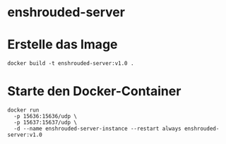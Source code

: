 # enshrouded-server

# Erstelle das Image
```
docker build -t enshrouded-server:v1.0 .
```
# Starte den Docker-Container
```
docker run
  -p 15636:15636/udp \
  -p 15637:15637/udp \
  -d --name enshrouded-server-instance --restart always enshrouded-server:v1.0
```
